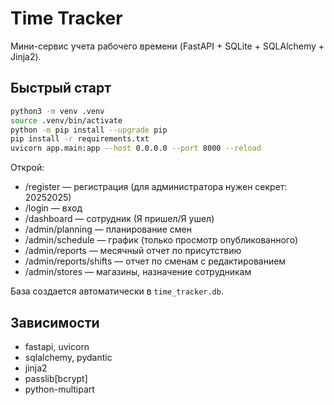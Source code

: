 # Time Tracker

Мини-сервис учета рабочего времени (FastAPI + SQLite + SQLAlchemy + Jinja2).

## Быстрый старт

```bash
python3 -m venv .venv
source .venv/bin/activate
python -m pip install --upgrade pip
pip install -r requirements.txt
uvicorn app.main:app --host 0.0.0.0 --port 8000 --reload
```

Открой:
- /register — регистрация (для администратора нужен секрет: 20252025)
- /login — вход
- /dashboard — сотрудник (Я пришел/Я ушел)
- /admin/planning — планирование смен
- /admin/schedule — график (только просмотр опубликованного)
- /admin/reports — месячный отчет по присутствию
- /admin/reports/shifts — отчет по сменам с редактированием
- /admin/stores — магазины, назначение сотрудникам

База создается автоматически в `time_tracker.db`.

## Зависимости
- fastapi, uvicorn
- sqlalchemy, pydantic
- jinja2
- passlib[bcrypt]
- python-multipart


